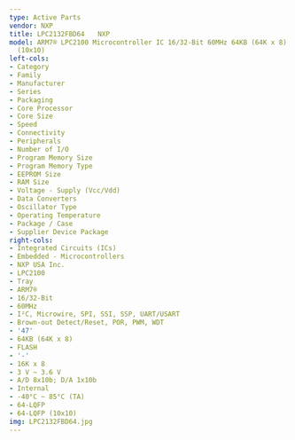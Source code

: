 ```yaml
---
type: Active Parts
vendor: NXP
title: LPC2132FBD64　　NXP
model: ARM7® LPC2100 Microcontroller IC 16/32-Bit 60MHz 64KB (64K x 8) FLASH 64-LQFP
  (10x10)
left-cols:
- Category
- Family
- Manufacturer
- Series
- Packaging 
- Core Processor
- Core Size
- Speed
- Connectivity
- Peripherals
- Number of I/O
- Program Memory Size
- Program Memory Type
- EEPROM Size
- RAM Size
- Voltage - Supply (Vcc/Vdd)
- Data Converters
- Oscillator Type
- Operating Temperature
- Package / Case
- Supplier Device Package
right-cols:
- Integrated Circuits (ICs)
- Embedded - Microcontrollers
- NXP USA Inc.
- LPC2100
- Tray 
- ARM7®
- 16/32-Bit
- 60MHz
- I²C, Microwire, SPI, SSI, SSP, UART/USART
- Brown-out Detect/Reset, POR, PWM, WDT
- '47'
- 64KB (64K x 8)
- FLASH
- '-'
- 16K x 8
- 3 V ~ 3.6 V
- A/D 8x10b; D/A 1x10b
- Internal
- -40°C ~ 85°C (TA)
- 64-LQFP
- 64-LQFP (10x10)
img: LPC2132FBD64.jpg
---
```

